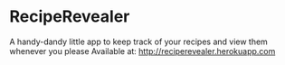 RecipeRevealer
==============

A handy-dandy little app to keep track of your recipes and view them whenever you please
Available at: http://reciperevealer.herokuapp.com